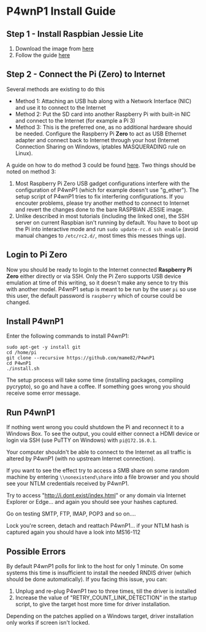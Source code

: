 P4wnP1 Install Guide
==================

Step 1 - Install Raspbian Jessie Lite
-----------------------------------------------

 1. Download the image from [here](https://www.raspberrypi.org/downloads/raspbian/)
 2. Follow the guide [here](https://www.raspberrypi.org/documentation/installation/installing-images/README.md)

Step 2 - Connect the Pi (Zero) to Internet
------------------------------------------------------

Several methods are existing to do this

 - Method 1: Attaching an USB hub along with a Network Interface (NIC) and use it to connect to the Internet
 - Method 2: Put the SD card into another Raspberry Pi with built-in NIC and connect to the Internet (for example a Pi 3)
 - Method 3: This is the preferred one, as no additional hardware should be needed. Configure the Raspberry Pi **Zero** to act as USB Ethernet adapter and connect back to Internet through your host (Internet Connection Sharing on Windows, iptables MASQUERADING rule on Linux). 

A guide on how to do method 3 could be found [here](http://www.circuitbasics.com/raspberry-pi-zero-ethernet-gadget/). Two things should be noted on method 3:

1. Most Raspberry Pi Zero USB gadget configurations interfere with the configuration of P4wnP1 (which for example doesn't use "g_ether"). The setup script of P4wnP1 tries to fix interfering configurations. If you encouter problems, please try another method to connect to Internet and revert the changes done to the bare RASPBIAN JESSIE image.
2. Unlike described in most tutorials (including the linked one), the SSH server on current Raspbian isn't running by default. You have to boot up the Pi into interactive mode and run `sudo update-rc.d ssh enable` (avoid manual changes to `/etc/rc2.d/`, most times this messes things up).

Login to Pi Zero
---------------------
Now you should be ready to login to the Internet connected **Raspberry Pi Zero** either directly or via SSH. Only the Pi Zero supports USB device emulation at time of this writing, so it doesn't make any sence to try this with another model.
P4wnP1 setup is meant to be run by the user `pi` so use this user, the default password is `raspberry` which of course could be changed.

Install P4wnP1
--------------------
Enter the following commands to install P4wnP1:

    sudo apt-get -y install git
    cd /home/pi
    git clone --recursive https://github.com/mame82/P4wnP1
    cd P4wnP1
    ./install.sh

The setup process will take some time (installing packages, compiling pycrypto), so go and have a coffee.
If something goes wrong you should receive some error message.

Run P4wnP1
----------------
If nothing went wrong you could shutdown the Pi and reconnect it to a Windows Box.
To see the output, you could either connect a HDMI device or login via SSH (use PuTTY on Windows) with `pi@172.16.0.1`.

Your computer shouldn't be able to connect to the Internet as all traffic is altered by P4wnP1 (with no upstream Internet connection).

If you want to see the effect try to access a SMB share on some random machine by entering `\\nonexistend\share` into a file browser and you should see your NTLM credentials received by P4wnP1.

Try to access "http://i.dont.exist/index.html" or any domain via Internet Explorer or Edge... and again you should see your hashes captured.

Go on testing SMTP, FTP, IMAP, POP3  and so on....

Lock you're screen, detach and reattach P4wnP1... if your NTLM hash is captured again you should have a look into MS16-112


Possible Errors
-------------------
By default P4wnP1 polls for link to the host for only 1 minute. On some systems this time is insufficient to install the needed RNDIS driver (which should be done automatically). If you facing this issue, you can:

1. Unplug and re-plug P4wnP1 two to three times, till the driver is installed
2. Increase the value of "RETRY_COUNT_LINK_DETECTION" in the startup script, to give the target host more time for driver installation.

Depending on the patches applied on a Windows target, driver installation only works if screen isn't locked.
